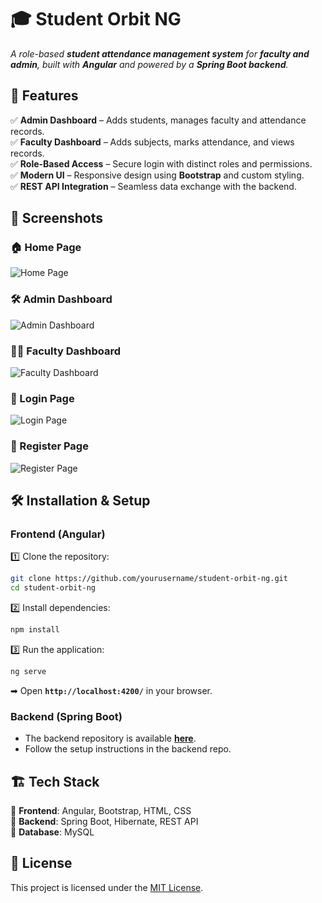 # **🎓 Student Orbit NG**  

_A role-based **student attendance management system** for **faculty and admin**, built with **Angular** and powered by a **Spring Boot backend**._  

## 🚀 **Features**  
✅ **Admin Dashboard** – Adds students, manages faculty and attendance records.  
✅ **Faculty Dashboard** – Adds subjects, marks attendance, and views records.  
✅ **Role-Based Access** – Secure login with distinct roles and permissions.  
✅ **Modern UI** – Responsive design using **Bootstrap** and custom styling.  
✅ **REST API Integration** – Seamless data exchange with the backend.  

## 📸 Screenshots

### 🏠 Home Page
![Home Page](assets/homepage.png)

### 🛠️ Admin Dashboard
![Admin Dashboard](assets/admin_dashboard.png)

### 👨‍🏫 Faculty Dashboard
![Faculty Dashboard](assets/faculty_dashboard.png)

### 🔐 Login Page
![Login Page](assets/login_page.png)

### 📝 Register Page
![Register Page](assets/register_page.png)

## 🛠 **Installation & Setup**  

### **Frontend (Angular)**  
1️⃣ Clone the repository:  
   ```sh
   git clone https://github.com/yourusername/student-orbit-ng.git
   cd student-orbit-ng
   ```  
2️⃣ Install dependencies:  
   ```sh
   npm install
   ```  
3️⃣ Run the application:  
   ```sh
   ng serve
   ```  
   ➡ Open **`http://localhost:4200/`** in your browser.  

### **Backend (Spring Boot)**  
- The backend repository is available **[here](https://github.com/srv-geek/Student-Orbit/tree/master)**.  
- Follow the setup instructions in the backend repo.  

## 🏗 **Tech Stack**  
🔹 **Frontend**: Angular, Bootstrap, HTML, CSS  
🔹 **Backend**: Spring Boot, Hibernate, REST API  
🔹 **Database**: MySQL  

## 📜 **License**  
This project is licensed under the [MIT License](LICENSE).
